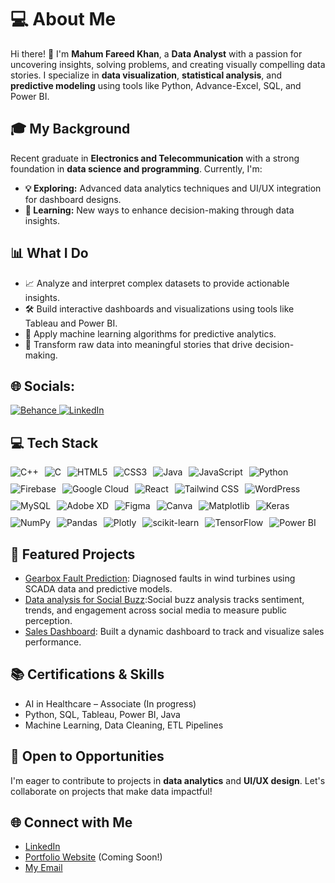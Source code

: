 <h1>💻 About Me</h1>
<p>
Hi there! 👋 I'm <strong>Mahum Fareed Khan</strong>, a <strong>Data Analyst</strong> with a passion for uncovering insights, solving problems, and creating visually compelling data stories. 
I specialize in <strong>data visualization</strong>, <strong>statistical analysis</strong>, and <strong>predictive modeling</strong> using tools like Python, Advance-Excel, SQL, and Power BI.
</p>

<h2>🎓 My Background</h2>
<p>
Recent graduate in <strong>Electronics and Telecommunication</strong> with a strong foundation in <strong>data science and programming</strong>. Currently, I'm:
<ul>
  <li><strong>💡 Exploring:</strong> Advanced data analytics techniques and UI/UX integration for dashboard designs.</li>
  <li><strong>🎯 Learning:</strong> New ways to enhance decision-making through data insights.</li>
</ul>
</p>

<h2>📊 What I Do</h2>
<ul>
  <li>📈 Analyze and interpret complex datasets to provide actionable insights.</li>
  <li>🛠️ Build interactive dashboards and visualizations using tools like Tableau and Power BI.</li>
  <li>🤖 Apply machine learning algorithms for predictive analytics.</li>
  <li>🧠 Transform raw data into meaningful stories that drive decision-making.</li>
</ul>
<h2> 🌐 Socials: </h2>
<a href="https://www.behance.net/mahumkhan1" target="_blank">
  <img src="https://img.shields.io/badge/Behance-1769ff?logo=behance&logoColor=white" alt="Behance">
</a>
<a href="https://www.linkedin.com/in/mahum-fareed-khan/" target="_blank">
  <img src="https://img.shields.io/badge/LinkedIn-%230077B5.svg?logo=linkedin&logoColor=white" alt="LinkedIn">
</a>

<h2>💻 Tech Stack</h2>
<div style="display: flex; flex-wrap: wrap; gap: 10px;">
   <img src="https://img.shields.io/badge/c++-%2300599C.svg?style=flat&logo=c%2B%2B&logoColor=white" alt="C++"> 
   <img src="https://img.shields.io/badge/c-%2300599C.svg?style=flat&logo=c&logoColor=white" alt="C">
   <img src="https://img.shields.io/badge/html5-%23E34F26.svg?style=flat&logo=html5&logoColor=white" alt="HTML5">
   <img src="https://img.shields.io/badge/css3-%231572B6.svg?style=flat&logo=css3&logoColor=white" alt="CSS3">
   <img src="https://img.shields.io/badge/java-%23ED8B00.svg?style=flat&logo=openjdk&logoColor=white" alt="Java">
   <img src="https://img.shields.io/badge/javascript-%23323330.svg?style=flat&logo=javascript&logoColor=%23F7DF1E" alt="JavaScript">
   <img src="https://img.shields.io/badge/python-3670A0?style=flat&logo=python&logoColor=ffdd54" alt="Python">
   <img src="https://img.shields.io/badge/firebase-%23039BE5.svg?style=flat&logo=firebase" alt="Firebase">
   <img src="https://img.shields.io/badge/GoogleCloud-%234285F4.svg?style=flat&logo=google-cloud&logoColor=white" alt="Google Cloud">
   <img src="https://img.shields.io/badge/react-%2320232a.svg?style=flat&logo=react&logoColor=%2361DAFB" alt="React">
   <img src="https://img.shields.io/badge/tailwindcss-%2338B2AC.svg?style=flat&logo=tailwind-css&logoColor=white" alt="Tailwind CSS">
   <img src="https://img.shields.io/badge/WordPress-%23117AC9.svg?style=flat&logo=WordPress&logoColor=white" alt="WordPress">
   <img src="https://img.shields.io/badge/mysql-4479A1.svg?style=flat&logo=mysql&logoColor=white" alt="MySQL">
   <img src="https://img.shields.io/badge/Adobe%20XD-470137?style=flat&logo=Adobe%20XD&logoColor=#FF61F6" alt="Adobe XD">
   <img src="https://img.shields.io/badge/Figma-%23F24E1E.svg?style=flat&logo=figma&logoColor=white" alt="Figma">
   <img src="https://img.shields.io/badge/Canva-%2300C4CC.svg?style=flat&logo=Canva&logoColor=white" alt="Canva">
   <img src="https://img.shields.io/badge/Matplotlib-%23ffffff.svg?style=flat&logo=Matplotlib&logoColor=black" alt="Matplotlib">
   <img src="https://img.shields.io/badge/Keras-%23D00000.svg?style=flat&logo=Keras&logoColor=white" alt="Keras">
   <img src="https://img.shields.io/badge/numpy-%23013243.svg?style=flat&logo=numpy&logoColor=white" alt="NumPy">
   <img src="https://img.shields.io/badge/pandas-%23150458.svg?style=flat&logo=pandas&logoColor=white" alt="Pandas">
   <img src="https://img.shields.io/badge/Plotly-%233F4F75.svg?style=flat&logo=plotly&logoColor=white" alt="Plotly">
   <img src="https://img.shields.io/badge/scikit--learn-%23F7931E.svg?style=flat&logo=scikit-learn&logoColor=white" alt="scikit-learn">
   <img src="https://img.shields.io/badge/TensorFlow-%23FF6F00.svg?style=flat&logo=TensorFlow&logoColor=white" alt="TensorFlow">
   <img src="https://img.shields.io/badge/power_bi-F2C811?style=flat&logo=powerbi&logoColor=black" alt="Power BI">
</div>

<h2>🌟 Featured Projects</h2>
<ul>
  <li><a href="https://github.com/mahum-fareed-khan/Gearbox-fault-detection-">Gearbox Fault Prediction</a>: Diagnosed faults in wind turbines using SCADA data and predictive models.</li>
  <li><a href="https://github.com/mahum-fareed-khan/Data-Analytics-Project-Recap-For-Social-Buzz-">Data analysis for Social Buzz</a>:Social buzz analysis tracks sentiment, trends, and engagement across social media to measure public perception.</li>
  <li><a href="https://github.com/mahum-fareed-khan/Adventure-work-report-power-bi">Sales Dashboard</a>: Built a dynamic dashboard to track and visualize sales performance.</li>
</ul>

<h2>📚 Certifications & Skills</h2>
<ul>
  <li>AI in Healthcare – Associate (In progress)</li>
  <li>Python, SQL, Tableau, Power BI, Java</li>
  <li>Machine Learning, Data Cleaning, ETL Pipelines</li>
</ul>

<h2>💼 Open to Opportunities</h2>
<p>
I'm eager to contribute to projects in <strong>data analytics</strong> and <strong>UI/UX design</strong>. Let's collaborate on projects that make data impactful!
</p>

<h2>🌐 Connect with Me</h2>
<ul>
  <li><a href="https://www.linkedin.com/in/mahum-fareed-khan/">LinkedIn</a></li>
  <li><a href="#">Portfolio Website</a> (Coming Soon!)</li>
  <li><a href="mahum.sadaf@gmail.com">My Email</a></li>
</ul>
